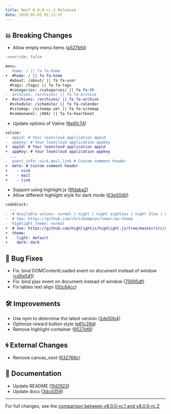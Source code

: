 ```yaml
---
title: NexT 8.0.0-rc.2 Released
date: 2020-05-01 02:13:37
---
```


## 💥 Breaking Changes

- Allow empty menu items ([a527bfd](https://github.com/next-theme/hexo-theme-next/commit/a527bfdf11d558ffd958cd0a0b05416fb1caaa33))
```diff
-override: false

menu:
-  home: / || fa fa-home
+  #home: / || fa fa-home
  #about: /about/ || fa fa-user
  #tags: /tags/ || fa fa-tags
  #categories: /categories/ || fa fa-th
-  archives: /archives/ || fa fa-archive
+  #archives: /archives/ || fa fa-archive
  #schedule: /schedule/ || fa fa-calendar
  #sitemap: /sitemap.xml || fa fa-sitemap
  #commonweal: /404/ || fa fa-heartbeat
```
- Update options of Valine ([6e6fc74](https://github.com/next-theme/hexo-theme-next/commit/6e6fc74ae98a0ef7aa3aeaba3e330ef735698b7b))
```diff
valine:
-  appid: # Your leancloud application appid
-  appkey: # Your leancloud application appkey
+  appId: # Your leancloud application appid
+  appKey: # Your leancloud application appkey
  ...
-  guest_info: nick,mail,link # Custom comment header
+  meta: # Custom comment header
+    - nick
+    - mail
+    - link
```
- Support using highlight.js ([9fdaba2](https://github.com/next-theme/hexo-theme-next/commit/9fdaba295a2c6c707a7d96d331762ab571b89c1a))
- Allow different highlight style for dark mode ([03e50d0](https://github.com/next-theme/hexo-theme-next/commit/03e50d01ac59d136d8d9ccda187d898c0e424332))
```diff
codeblock:
  ...
-  # Available values: normal | night | night eighties | night blue | night bright | solarized | solarized dark | galactic
-  # See: https://github.com/chriskempson/tomorrow-theme
-  highlight_theme: normal
+  # See: https://github.com/highlightjs/highlight.js/tree/master/src/styles
+  theme:
+    light: default
+    dark: dark
```

## 🐞 Bug Fixes

- Fix: bind DOMContentLoaded event on document instead of window ([cd5e541](https://github.com/next-theme/hexo-theme-next/commit/cd5e54193bcbecd47700bf2c98c4d4b2bc735889))
- Fix: bind pjax event on document instead of window ([75695df](https://github.com/next-theme/hexo-theme-next/commit/75695df76a6cafc1958974ee6417a415eb9eb73c))
- Fix tables text align ([00c64cc](https://github.com/next-theme/hexo-theme-next/commit/00c64cce8962c25a0c9ddcf1fe59f932a4caa76c))

## 🛠 Improvements

- Use npm to determine the latest version ([2de50b4](https://github.com/next-theme/hexo-theme-next/commit/2de50b46be88695405b03da9bdc1b9c1c04d6ba8))
- Optimize reward button style ([e61c28d](https://github.com/next-theme/hexo-theme-next/commit/e61c28d0098437bed37c9d9821beda314b44c7f0))
- Remove highlight-container ([9527ef6](https://github.com/next-theme/hexo-theme-next/commit/9527ef6b06bf22ca0b0b63293eecc8000bb5ecab))

## 🌀 External Changes

- Remove canvas_nest ([632768c](https://github.com/next-theme/hexo-theme-next/commit/632768cc1f320ec5eafbb814eb378ca8ad88324f))

## 📖 Documentation

- Update README ([1fd2923](https://github.com/next-theme/hexo-theme-next/commit/1fd29235a6dc040e829fc8006db82741ce9acb35))
- Update docs ([3dcd359](https://github.com/next-theme/hexo-theme-next/commit/3dcd3594d14cf3b15d964f8762f13f948c2f0ad5))

***

For full changes, see the [comparison between v8.0.0-rc.1 and v8.0.0-rc.2](https://github.com/next-theme/hexo-theme-next/compare/v8.0.0-rc.1...v8.0.0-rc.2)
